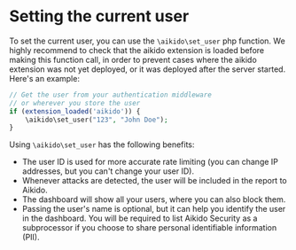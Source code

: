 # Setting the current user

To set the current user, you can use the `\aikido\set_user` php function.
We highly recommend to check that the aikido extension is loaded before making this function call, in order to prevent cases where the aikido extension was not yet deployed, or it was deployed after the server started.
Here's an example:

```php
// Get the user from your authentication middleware
// or wherever you store the user
if (extension_loaded('aikido')) {
    \aikido\set_user("123", "John Doe");
}
```

Using `\aikido\set_user` has the following benefits:
- The user ID is used for more accurate rate limiting (you can change IP addresses, but you can't change your user ID).
- Whenever attacks are detected, the user will be included in the report to Aikido.
- The dashboard will show all your users, where you can also block them.
- Passing the user's name is optional, but it can help you identify the user in the dashboard. You will be required to list Aikido Security as a subprocessor if you choose to share personal identifiable information (PII).

